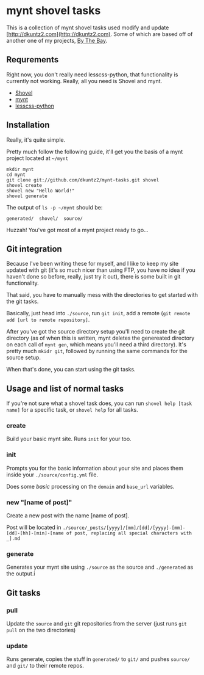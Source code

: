 # mynt shovel tasks

This is a collection of mynt shovel tasks used modify and update
[http://dkuntz2.com](http://dkuntz2.com). Some of which are based off of
another one of my projects,
[By The Bay](https://github.com/dkuntz2/bythebay).

## Requrements
Right now, you don't really need lesscss-python, that functionality is
currently not working. Really, all you need is Shovel and mynt.

- [Shovel](https://github.com/seomoz/shovel)
- [mynt](https://github.com/Anomareh/mynt)
- [lesscss-python](https://github.com/metalshark/lesscss-python)

## Installation

Really, it's quite simple. 

Pretty much follow the following guide, it'll get you the basis of a mynt project located at `~/mynt`

	mkdir mynt
	cd mynt
	git clone git://github.com/dkuntz2/mynt-tasks.git shovel
	shovel create
	shovel new "Hello World!"
	shovel generate

The output of `ls -p ~/mynt` should be:

	generated/  shovel/  source/

Huzzah! You've got most of a mynt project ready to go...

## Git integration

Because I've been writing these for myself, and I like to keep my site
updated with git (it's so much nicer than using FTP, you have no idea if
you haven't done so before, really, just try it out), there is some built
in git functionality.

That said, you have to manually mess with the directories to get started
with the git tasks.

Basically, just head into `./source`, run `git init`, add a remote (`git
remote add [url to remote repository]`.

After you've got the source directory setup you'll need to create the git
directory (as of when this is written, mynt deletes the genereated
directory on each call of `mynt gen`, which means you'll need a third
directory). It's pretty much `mkidr git`, followed by running the same
commands for the source setup.

When that's done, you can start using the git tasks.

## Usage and list of normal tasks

If you're not sure what a shovel task does, you can run `shovel help [task name]` for a specific task, or `shovel help` for all tasks.

### create

Build your basic mynt site. Runs `init` for your too.

### init

Prompts you for the basic information about your site and places them inside your `./source/config.yml` file.

Does some *basic* processing on the `domain` and `base_url` variables.

### new "[name of post]"

Create a new post with the name [name of post].

Post will be located in `./source/_posts/[yyyy]/[mm]/[dd]/[yyyy]-[mm]-[dd]-[hh]-[min]-[name of post, replacing all special characters with _].md`

### generate

Generates your mynt site using `./source` as the source and `./generated` as the output.i

## Git tasks

### pull

Update the `source` and `git` git repositories from the server (just runs
`git pull` on the two directories)

### update

Runs generate, copies the stuff in `generated/` to `git/` and pushes
`source/` and `git/` to their remote repos.
